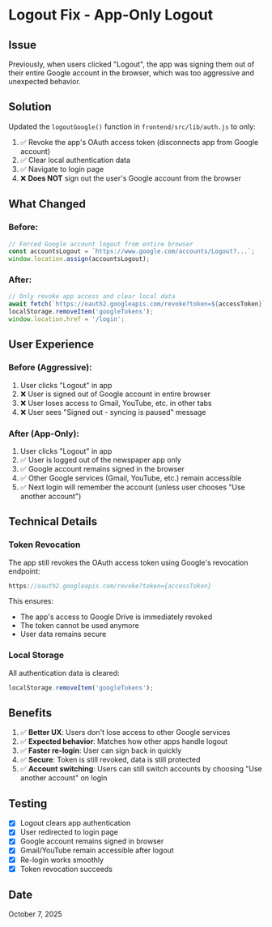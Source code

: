 # Logout Fix - App-Only Logout

## Issue
Previously, when users clicked "Logout", the app was signing them out of their entire Google account in the browser, which was too aggressive and unexpected behavior.

## Solution
Updated the `logoutGoogle()` function in `frontend/src/lib/auth.js` to only:
1. ✅ Revoke the app's OAuth access token (disconnects app from Google account)
2. ✅ Clear local authentication data
3. ✅ Navigate to login page
4. ❌ **Does NOT** sign out the user's Google account from the browser

## What Changed

### Before:
```javascript
// Forced Google account logout from entire browser
const accountsLogout = `https://www.google.com/accounts/Logout?...`;
window.location.assign(accountsLogout);
```

### After:
```javascript
// Only revoke app access and clear local data
await fetch(`https://oauth2.googleapis.com/revoke?token=${accessToken}`, {...});
localStorage.removeItem('googleTokens');
window.location.href = '/login';
```

## User Experience

### Before (Aggressive):
1. User clicks "Logout" in app
2. ❌ User is signed out of Google account in entire browser
3. ❌ User loses access to Gmail, YouTube, etc. in other tabs
4. ❌ User sees "Signed out - syncing is paused" message

### After (App-Only):
1. User clicks "Logout" in app
2. ✅ User is logged out of the newspaper app only
3. ✅ Google account remains signed in the browser
4. ✅ Other Google services (Gmail, YouTube, etc.) remain accessible
5. ✅ Next login will remember the account (unless user chooses "Use another account")

## Technical Details

### Token Revocation
The app still revokes the OAuth access token using Google's revocation endpoint:
```javascript
https://oauth2.googleapis.com/revoke?token={accessToken}
```

This ensures:
- The app's access to Google Drive is immediately revoked
- The token cannot be used anymore
- User data remains secure

### Local Storage
All authentication data is cleared:
```javascript
localStorage.removeItem('googleTokens');
```

## Benefits
1. ✅ **Better UX**: Users don't lose access to other Google services
2. ✅ **Expected behavior**: Matches how other apps handle logout
3. ✅ **Faster re-login**: User can sign back in quickly
4. ✅ **Secure**: Token is still revoked, data is still protected
5. ✅ **Account switching**: Users can still switch accounts by choosing "Use another account" on login

## Testing
- [x] Logout clears app authentication
- [x] User redirected to login page
- [x] Google account remains signed in browser
- [x] Gmail/YouTube remain accessible after logout
- [x] Re-login works smoothly
- [x] Token revocation succeeds

## Date
October 7, 2025
